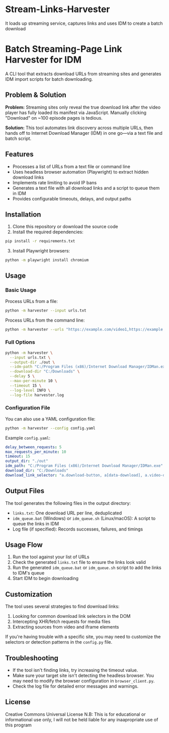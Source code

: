 # Stream-Links-Harvester
It loads up streaming service, captures links and uses IDM to create a batch download
# Batch Streaming-Page Link Harvester for IDM

A CLI tool that extracts download URLs from streaming sites and generates IDM import scripts for batch downloading.

## Problem & Solution

**Problem:** Streaming sites only reveal the true download link after the video player has fully loaded its manifest via JavaScript. Manually clicking "Download" on ~100 episode pages is tedious.

**Solution:** This tool automates link discovery across multiple URLs, then hands off to Internet Download Manager (IDM) in one go—via a text file and batch script.

## Features

- Processes a list of URLs from a text file or command line
- Uses headless browser automation (Playwright) to extract hidden download links
- Implements rate limiting to avoid IP bans
- Generates a text file with all download links and a script to queue them in IDM
- Provides configurable timeouts, delays, and output paths

## Installation

1. Clone this repository or download the source code
2. Install the required dependencies:

```bash
pip install -r requirements.txt
```

3. Install Playwright browsers:

```bash
python -m playwright install chromium
```

## Usage

### Basic Usage

Process URLs from a file:

```bash
python -m harvester --input urls.txt
```

Process URLs from the command line:

```bash
python -m harvester --urls "https://example.com/video1,https://example.com/video2"
```

### Full Options

```bash
python -m harvester \
  --input urls.txt \
  --output-dir ./out \
  --idm-path "C:/Program Files (x86)/Internet Download Manager/IDMan.exe" \
  --download-dir "C:/Downloads" \
  --delay 5 \
  --max-per-minute 10 \
  --timeout 15 \
  --log-level INFO \
  --log-file harvester.log
```

### Configuration File

You can also use a YAML configuration file:

```bash
python -m harvester --config config.yaml
```

Example `config.yaml`:

```yaml
delay_between_requests: 5
max_requests_per_minute: 10
timeout: 15
output_dir: "./out"
idm_path: "C:/Program Files (x86)/Internet Download Manager/IDMan.exe"
download_dir: "C:/Downloads"
download_link_selector: "a.download-button, a[data-download], a.video-download"
```

## Output Files

The tool generates the following files in the output directory:

- `links.txt`: One download URL per line, deduplicated
- `idm_queue.bat` (Windows) or `idm_queue.sh` (Linux/macOS): A script to queue the links in IDM
- Log file (if specified): Records successes, failures, and timings

## Usage Flow

1. Run the tool against your list of URLs
2. Check the generated `links.txt` file to ensure the links look valid
3. Run the generated `idm_queue.bat` or `idm_queue.sh` script to add the links to IDM's queue
4. Start IDM to begin downloading

## Customization

The tool uses several strategies to find download links:

1. Looking for common download link selectors in the DOM
2. Intercepting XHR/fetch requests for media files
3. Extracting sources from video and iframe elements

If you're having trouble with a specific site, you may need to customize the selectors or detection patterns in the `config.py` file.

## Troubleshooting

- If the tool isn't finding links, try increasing the timeout value.
- Make sure your target site isn't detecting the headless browser. You may need to modify the browser configuration in `browser_client.py`.
- Check the log file for detailed error messages and warnings.

## License

Creative Commons Universal License
N.B: This is for educational or informational use only, I will not be held liable for any inaapropriate use of this program
